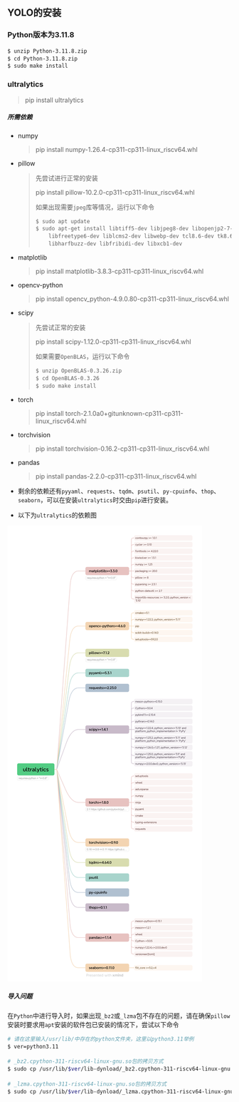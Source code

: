 ## YOLO的安装

### Python版本为3.11.8

```bash
$ unzip Python-3.11.8.zip
$ cd Python-3.11.8.zip
$ sudo make install
```



### ultralytics

> pip install ultralytics

##### 所需依赖

- numpy

  > pip install numpy-1.26.4-cp311-cp311-linux_riscv64.whl

- pillow

  > 先尝试进行正常的安装
  >
  > pip install pillow-10.2.0-cp311-cp311-linux_riscv64.whl
  >
  > 如果出现需要`jpeg`库等情况，运行以下命令
  >
  > ```bash
  > $ sudo apt update
  > $ sudo apt-get install libtiff5-dev libjpeg8-dev libopenjp2-7-dev zlib1g-dev \
  >     libfreetype6-dev liblcms2-dev libwebp-dev tcl8.6-dev tk8.6-dev python3-tk \
  >     libharfbuzz-dev libfribidi-dev libxcb1-dev
  > ```
  >
  > 

- matplotlib

  > pip install matplotlib-3.8.3-cp311-cp311-linux_riscv64.whl

- opencv-python

  > pip install opencv_python-4.9.0.80-cp311-cp311-linux_riscv64.whl

- scipy

  > 先尝试正常的安装
  >
  > pip install scipy-1.12.0-cp311-cp311-linux_riscv64.whl
  >
  > 如果需要`OpenBLAS`，运行以下命令
  >
  > ```bash
  > $ unzip OpenBLAS-0.3.26.zip
  > $ cd OpenBLAS-0.3.26
  > $ sudo make install
  > ```
  >
  > 

- torch

  > pip install torch-2.1.0a0+gitunknown-cp311-cp311-linux_riscv64.whl

- torchvision

  > pip install torchvision-0.16.2-cp311-cp311-linux_riscv64.whl

- pandas

  > pip install pandas-2.2.0-cp311-cp311-linux_riscv64.whl

- 剩余的依赖还有`pyyaml`、`requests`、`tqdm`、`psutil`、`py-cpuinfo`、`thop`、`seaborn`，可以在安装`ultralytics`时交由`pip`进行安装。
- 以下为`ultralytics`的依赖图

![ultralytics依赖图](.\img\ultralytics.png)

##### 导入问题

在`Python`中进行导入时，如果出现`_bz2`或`_lzma`包不存在的问题，请在确保`pillow`安装时要求用`apt`安装的软件包已安装的情况下，尝试以下命令

```bash
# 请在这里输入/usr/lib/中存在的python文件夹，这里以python3.11举例
$ ver=python3.11

# _bz2.cpython-311-riscv64-linux-gnu.so包的拷贝方式
$ sudo cp /usr/lib/$ver/lib-dynload/_bz2.cpython-311-riscv64-linux-gnu.so /usr/local/lib/python3.11/lib-dynload

# _lzma.cpython-311-riscv64-linux-gnu.so包的拷贝方式
$ sudo cp /usr/lib/$ver/lib-dynload/_lzma.cpython-311-riscv64-linux-gnu.so /usr/local/lib/python3.11/lib-dynload
```

